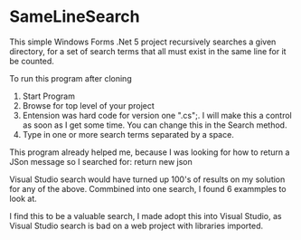 # SameLineSearch
This simple Windows Forms .Net 5 project recursively searches a given directory, for a set of search terms that all must exist in the same line for it be counted.

To run this program after cloning
1. Start Program
2. Browse for top level of your project
3. Entension was hard code for version one ".cs";. I will make this a control as soon as I get some time. You can change this in the Search method.
4. Type in one or more search terms separated by a space.

This program already helped me, because I was looking for how to return a JSon message so I searched for:
return new json

Visual Studio search would have turned up 100's of results on my solution for any of the above. Commbined into one search, I found 6 exammples to look at.

I find this to be a valuable search, I made adopt this into Visual Studio, as Visual Studio search is bad on a web project with libraries imported.
